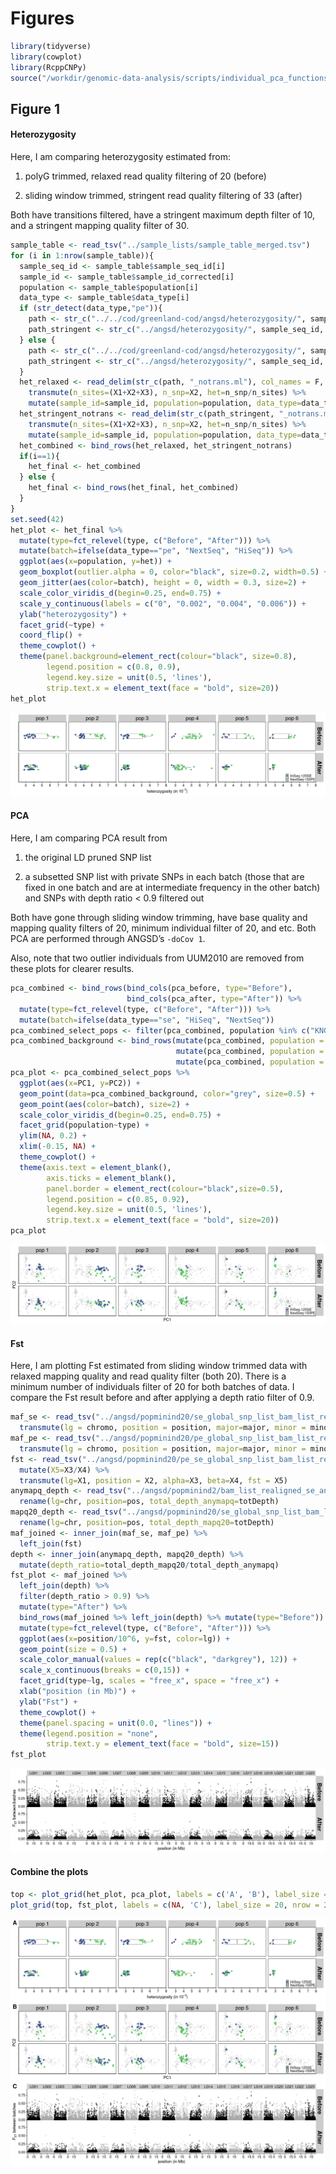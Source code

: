 Figures
================

``` r
library(tidyverse)
library(cowplot)
library(RcppCNPy)
source("/workdir/genomic-data-analysis/scripts/individual_pca_functions.R")
```

## Figure 1

#### Heterozygosity

Here, I am comparing heterozygosity estimated from:

1.  polyG trimmed, relaxed read quality filtering of 20 (before)

2.  sliding window trimmed, stringent read quality filtering of 33
    (after)

Both have transitions filtered, have a stringent maximum depth filter of
10, and a stringent mapping quality filter of 30.

``` r
sample_table <- read_tsv("../sample_lists/sample_table_merged.tsv")
for (i in 1:nrow(sample_table)){
  sample_seq_id <- sample_table$sample_seq_id[i]
  sample_id <- sample_table$sample_id_corrected[i]
  population <- sample_table$population[i]
  data_type <- sample_table$data_type[i]
  if (str_detect(data_type,"pe")){
    path <- str_c("../../cod/greenland-cod/angsd/heterozygosity/", sample_seq_id,  "_bt2_gadMor3_minq20_sorted_dedup_overlapclipped_realigned_mindp2_maxdp10_minq20_minmapq30")
    path_stringent <- str_c("../angsd/heterozygosity/", sample_seq_id,  "_bt2_gadMor3_sorted_dedup_overlapclipped_realigned_mindp2_maxdp10_minq33_minmapq30")
  } else {
    path <- str_c("../../cod/greenland-cod/angsd/heterozygosity/", sample_seq_id,  "_bt2_gadMor3_minq20_sorted_dedup_realigned_mindp2_maxdp10_minq20_minmapq30")
    path_stringent <- str_c("../angsd/heterozygosity/", sample_seq_id,  "_bt2_gadMor3_sorted_dedup_realigned_mindp2_maxdp10_minq33_minmapq30")
  }
  het_relaxed <- read_delim(str_c(path, "_notrans.ml"), col_names = F, delim = " ") %>% 
    transmute(n_sites=(X1+X2+X3), n_snp=X2, het=n_snp/n_sites) %>%
    mutate(sample_id=sample_id, population=population, data_type=data_type, type="Before")
  het_stringent_notrans <- read_delim(str_c(path_stringent, "_notrans.ml"), col_names = F, delim = " ") %>% 
    transmute(n_sites=(X1+X2+X3), n_snp=X2, het=n_snp/n_sites) %>%
    mutate(sample_id=sample_id, population=population, data_type=data_type, type="After")
  het_combined <- bind_rows(het_relaxed, het_stringent_notrans)
  if(i==1){
    het_final <- het_combined
  } else {
    het_final <- bind_rows(het_final, het_combined)
  }
}
set.seed(42)
het_plot <- het_final %>%
  mutate(type=fct_relevel(type, c("Before", "After"))) %>%
  mutate(batch=ifelse(data_type=="pe", "NextSeq", "HiSeq")) %>%
  ggplot(aes(x=population, y=het)) +
  geom_boxplot(outlier.alpha = 0, color="black", size=0.2, width=0.5) +
  geom_jitter(aes(color=batch), height = 0, width = 0.3, size=2) +
  scale_color_viridis_d(begin=0.25, end=0.75) +
  scale_y_continuous(labels = c("0", "0.002", "0.004", "0.006")) +
  ylab("heterozygosity") +
  facet_grid(~type) +
  coord_flip() +
  theme_cowplot() +
  theme(panel.background=element_rect(colour="black", size=0.8),
        legend.position = c(0.8, 0.9),
        legend.key.size = unit(0.5, 'lines'),
        strip.text.x = element_text(face = "bold", size=20))
het_plot
```

![](figures_files/figure-gfm/unnamed-chunk-2-1.png)<!-- -->

#### PCA

Here, I am comparing PCA result from

1.  the original LD pruned SNP list

2.  a subsetted SNP list with private SNPs in each batch (those that are
    fixed in one batch and are at intermediate frequency in the other
    batch) and SNPs with depth ratio \< 0.9 filtered out

Both have gone through sliding window trimming, have base quality and
mapping quality filters of 20, minimum individual filter of 20, and etc.
Both PCA are performed through ANGSD’s `-doCov 1`.

Also, note that two outlier individuals from UUM2010 are removed from
these plots for clearer results.

``` r
pca_combined <- bind_rows(bind_cols(pca_before, type="Before"), 
                          bind_cols(pca_after, type="After")) %>%
  mutate(type=fct_relevel(type, c("Before", "After"))) %>%
  mutate(batch=ifelse(data_type=="se", "HiSeq", "NextSeq"))
pca_combined_select_pops <- filter(pca_combined, population %in% c("KNG2011", "QQL2011", "ITV2011"))
pca_combined_background <- bind_rows(mutate(pca_combined, population = "KNG2011"),
                                     mutate(pca_combined, population = "QQL2011"),
                                     mutate(pca_combined, population = "ITV2011"))
pca_plot <- pca_combined_select_pops %>%
  ggplot(aes(x=PC1, y=PC2)) +
  geom_point(data=pca_combined_background, color="grey", size=0.5) +
  geom_point(aes(color=batch), size=2) +
  scale_color_viridis_d(begin=0.25, end=0.75) +
  facet_grid(population~type) +
  ylim(NA, 0.2) +
  xlim(-0.15, NA) +
  theme_cowplot() +
  theme(axis.text = element_blank(),
        axis.ticks = element_blank(),
        panel.border = element_rect(colour="black",size=0.5),
        legend.position = c(0.85, 0.92),
        legend.key.size = unit(0.5, 'lines'),
        strip.text.x = element_text(face = "bold", size=20))
pca_plot
```

![](figures_files/figure-gfm/unnamed-chunk-4-1.png)<!-- -->

#### Fst

Here, I am plotting Fst estimated from sliding window trimmed data with
relaxed mapping quality and read quality filter (both 20). There is a
minimum number of individuals filter of 20 for both batches of data. I
compare the Fst result before and after applying a depth ratio filter of
0.9.

``` r
maf_se <- read_tsv("../angsd/popminind20/se_global_snp_list_bam_list_realigned_mincov_contamination_filtered_mindp151_maxdp661_minind102_minq20_downsampled_unlinked_popminind20.mafs.gz") %>%
  transmute(lg = chromo, position = position, major=major, minor = minor, se_maf = knownEM, se_nind=nInd)
maf_pe <- read_tsv("../angsd/popminind20/pe_global_snp_list_bam_list_realigned_mincov_contamination_filtered_mindp151_maxdp661_minind102_minq20_downsampled_unlinked_popminind20.mafs.gz")%>%
  transmute(lg = chromo, position = position, major=major, minor = minor, pe_maf = knownEM, pe_nind=nInd)
fst <- read_tsv("../angsd/popminind20/pe_se_global_snp_list_bam_list_realigned_mincov_contamination_filtered_mindp151_maxdp661_minind102_minq20_downsampled_unlinked_popminind20.alpha_beta.txt", col_names = F) %>%
  mutate(X5=X3/X4) %>%
  transmute(lg=X1, position = X2, alpha=X3, beta=X4, fst = X5)
anymapq_depth <- read_tsv("../angsd/popminind2/bam_list_realigned_se_anymapq.pos.gz") %>%
  rename(lg=chr, position=pos, total_depth_anymapq=totDepth)
mapq20_depth <- read_tsv("../angsd/popminind20/se_global_snp_list_bam_list_realigned_mincov_contamination_filtered_mindp151_maxdp661_minind102_minq20_downsampled_unlinked_popminind20.pos.gz") %>%
  rename(lg=chr, position=pos, total_depth_mapq20=totDepth)
maf_joined <- inner_join(maf_se, maf_pe) %>%
  left_join(fst)
depth <- inner_join(anymapq_depth, mapq20_depth) %>%
  mutate(depth_ratio=total_depth_mapq20/total_depth_anymapq)
fst_plot <- maf_joined %>%
  left_join(depth) %>%
  filter(depth_ratio > 0.9) %>%
  mutate(type="After") %>%
  bind_rows(maf_joined %>% left_join(depth) %>% mutate(type="Before")) %>%
  mutate(type=fct_relevel(type, c("Before", "After"))) %>%
  ggplot(aes(x=position/10^6, y=fst, color=lg)) +
  geom_point(size = 0.5) +
  scale_color_manual(values = rep(c("black", "darkgrey"), 12)) +
  scale_x_continuous(breaks = c(0,15)) +
  facet_grid(type~lg, scales = "free_x", space = "free_x") +
  xlab("position (in Mb)") +
  ylab("Fst") +
  theme_cowplot() +
  theme(panel.spacing = unit(0.0, "lines")) +
  theme(legend.position = "none",
        strip.text.y = element_text(face = "bold", size=15))
fst_plot
```

![](figures_files/figure-gfm/unnamed-chunk-5-1.png)<!-- -->

#### Combine the plots

``` r
top <- plot_grid(het_plot, pca_plot, labels = c('A', 'B'), label_size = 20)
plot_grid(top, fst_plot, labels = c(NA, 'C'), label_size = 20, nrow = 2, rel_heights = c(1, 0.5))
```

![](figures_files/figure-gfm/unnamed-chunk-6-1.png)<!-- -->
